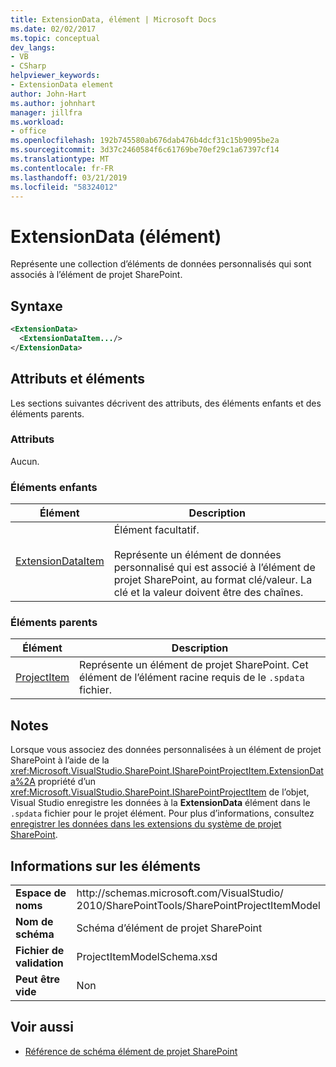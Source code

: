 ```yaml
---
title: ExtensionData, élément | Microsoft Docs
ms.date: 02/02/2017
ms.topic: conceptual
dev_langs:
- VB
- CSharp
helpviewer_keywords:
- ExtensionData element
author: John-Hart
ms.author: johnhart
manager: jillfra
ms.workload:
- office
ms.openlocfilehash: 192b745580ab676dab476b4dcf31c15b9095be2a
ms.sourcegitcommit: 3d37c2460584f6c61769be70ef29c1a67397cf14
ms.translationtype: MT
ms.contentlocale: fr-FR
ms.lasthandoff: 03/21/2019
ms.locfileid: "58324012"
---
```

# <a name="extensiondata-element"></a>ExtensionData (élément)
  Représente une collection d’éléments de données personnalisés qui sont associés à l’élément de projet SharePoint.

## <a name="syntax"></a>Syntaxe

```xml
<ExtensionData>
  <ExtensionDataItem.../>
</ExtensionData>
```

## <a name="attributes-and-elements"></a>Attributs et éléments
 Les sections suivantes décrivent des attributs, des éléments enfants et des éléments parents.

### <a name="attributes"></a>Attributs
 Aucun.

### <a name="child-elements"></a>Éléments enfants

|Élément|Description|
|-------------|-----------------|
|[ExtensionDataItem](../sharepoint/extensiondataitem-element.md)|Élément facultatif.<br /><br /> Représente un élément de données personnalisé qui est associé à l’élément de projet SharePoint, au format clé/valeur. La clé et la valeur doivent être des chaînes.|

### <a name="parent-elements"></a>Éléments parents

|Élément|Description|
|-------------|-----------------|
|[ProjectItem](../sharepoint/projectitem-element.md)|Représente un élément de projet SharePoint. Cet élément de l’élément racine requis de le `.spdata` fichier.|

## <a name="remarks"></a>Notes
 Lorsque vous associez des données personnalisées à un élément de projet SharePoint à l’aide de la <xref:Microsoft.VisualStudio.SharePoint.ISharePointProjectItem.ExtensionData%2A> propriété d’un <xref:Microsoft.VisualStudio.SharePoint.ISharePointProjectItem> de l’objet, Visual Studio enregistre les données à la **ExtensionData** élément dans le `.spdata` fichier pour le projet élément. Pour plus d’informations, consultez [enregistrer les données dans les extensions du système de projet SharePoint](../sharepoint/saving-data-in-extensions-of-the-sharepoint-project-system.md).

## <a name="element-information"></a>Informations sur les éléments

|||
|-|-|
|**Espace de noms**|http:\/\/schemas.microsoft.com/VisualStudio/<br>2010/SharePointTools/SharePointProjectItemModel|
|**Nom de schéma**|Schéma d’élément de projet SharePoint|
|**Fichier de validation**|ProjectItemModelSchema.xsd|
|**Peut être vide**|Non|

## <a name="see-also"></a>Voir aussi
- [Référence de schéma élément de projet SharePoint](../sharepoint/sharepoint-project-item-schema-reference.md)
